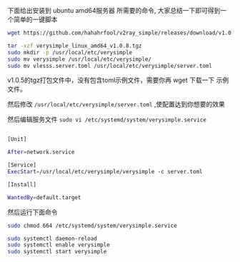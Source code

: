 
下面给出安装到 ubuntu amd64服务器 所需要的命令, 大家总结一下即可得到一个简单的一键脚本


```sh
wget https://github.com/hahahrfool/v2ray_simple/releases/download/v1.0.8/verysimple_linux_amd64_v1.0.8.tgz

tar -xzf verysimple_linux_amd64_v1.0.8.tgz
sudo mkdir -p /usr/local/etc/verysimple
sudo mv verysimple /usr/local/etc/verysimple/
sudo mv vlesss.server.toml /usr/local/etc/verysimple/server.toml

```

v1.0.5的tgz打包文件中，没有包含toml示例文件，需要你再 wget 下载一下 示例文件。

然后修改 `/usr/local/etc/verysimple/server.toml` ,使配置达到你想要的效果


然后编辑服务文件
`sudo vi /etc/systemd/system/verysimple.service`

```sh

[Unit]

After=network.service

[Service]
ExecStart=/usr/local/etc/verysimple/verysimple -c server.toml

[Install]

WantedBy=default.target
```

然后运行下面命令
```sh
sudo chmod 664 /etc/systemd/system/verysimple.service

sudo systemctl daemon-reload
sudo systemctl enable verysimple
sudo systemctl start verysimple
```

